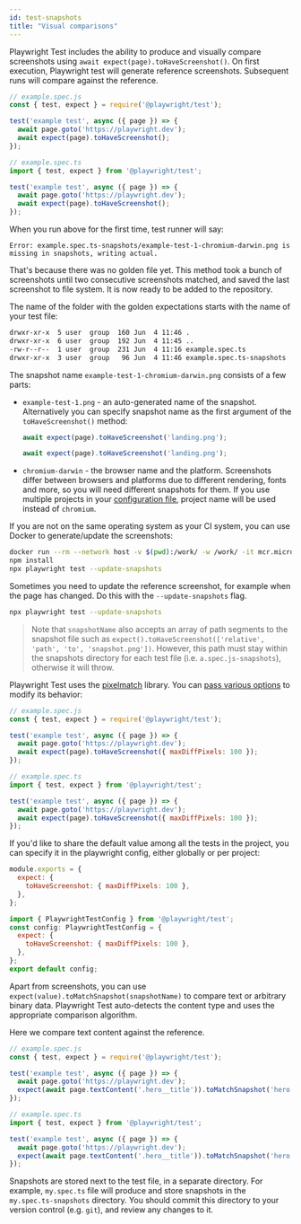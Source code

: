 ```yaml
---
id: test-snapshots
title: "Visual comparisons"
---
```


Playwright Test includes the ability to produce and visually compare screenshots using `await expect(page).toHaveScreenshot()`. On first execution, Playwright test will generate reference screenshots. Subsequent runs will compare against the reference.

```js js-flavor=js
// example.spec.js
const { test, expect } = require('@playwright/test');

test('example test', async ({ page }) => {
  await page.goto('https://playwright.dev');
  await expect(page).toHaveScreenshot();
});
```

```js js-flavor=ts
// example.spec.ts
import { test, expect } from '@playwright/test';

test('example test', async ({ page }) => {
  await page.goto('https://playwright.dev');
  await expect(page).toHaveScreenshot();
});
```

When you run above for the first time, test runner will say:
```
Error: example.spec.ts-snapshots/example-test-1-chromium-darwin.png is missing in snapshots, writing actual.
```

That's because there was no golden file yet. This method took a bunch of screenshots until two consecutive
screenshots matched, and saved the last screenshot to file system. It is now ready to be added to the repository.

The name of the folder with the golden expectations starts with the name of your test file:

```bash
drwxr-xr-x  5 user  group  160 Jun  4 11:46 .
drwxr-xr-x  6 user  group  192 Jun  4 11:45 ..
-rw-r--r--  1 user  group  231 Jun  4 11:16 example.spec.ts
drwxr-xr-x  3 user  group   96 Jun  4 11:46 example.spec.ts-snapshots
```

The snapshot name `example-test-1-chromium-darwin.png` consists of a few parts:
- `example-test-1.png` - an auto-generated name of the snapshot. Alternatively you can specify snapshot name as the first argument of the `toHaveScreenshot()` method:
    ```js js-flavor=js
    await expect(page).toHaveScreenshot('landing.png');
    ```
    ```js js-flavor=ts
    await expect(page).toHaveScreenshot('landing.png');
    ```

- `chromium-darwin` - the browser name and the platform. Screenshots differ between browsers and platforms due to different rendering, fonts and more, so you will need different snapshots for them. If you use multiple projects in your [configuration file](./test-configuration.md), project name will be used instead of `chromium`.

If you are not on the same operating system as your CI system, you can use Docker to generate/update the screenshots:

```bash
docker run --rm --network host -v $(pwd):/work/ -w /work/ -it mcr.microsoft.com/playwright:v1.23.0-focal /bin/bash
npm install
npx playwright test --update-snapshots
```

Sometimes you need to update the reference screenshot, for example when the page has changed. Do this with the  `--update-snapshots` flag.

```bash
npx playwright test --update-snapshots
```

> Note that `snapshotName` also accepts an array of path segments to the snapshot file such as `expect().toHaveScreenshot(['relative', 'path', 'to', 'snapshot.png'])`.
> However, this path must stay within the snapshots directory for each test file (i.e. `a.spec.js-snapshots`), otherwise it will throw.

Playwright Test uses the [pixelmatch](https://github.com/mapbox/pixelmatch) library. You can [pass various options](./test-assertions#expectpageorlocatortomatchsnapshot-options) to modify its behavior:

```js js-flavor=js
// example.spec.js
const { test, expect } = require('@playwright/test');

test('example test', async ({ page }) => {
  await page.goto('https://playwright.dev');
  await expect(page).toHaveScreenshot({ maxDiffPixels: 100 });
});
```

```js js-flavor=ts
// example.spec.ts
import { test, expect } from '@playwright/test';

test('example test', async ({ page }) => {
  await page.goto('https://playwright.dev');
  await expect(page).toHaveScreenshot({ maxDiffPixels: 100 });
});
```

If you'd like to share the default value among all the tests in the project, you can specify it in the playwright config, either globally or per project:

```js js-flavor=js
module.exports = {
  expect: {
    toHaveScreenshot: { maxDiffPixels: 100 },
  },
};
```

```js js-flavor=ts
import { PlaywrightTestConfig } from '@playwright/test';
const config: PlaywrightTestConfig = {
  expect: {
    toHaveScreenshot: { maxDiffPixels: 100 },
  },
};
export default config;
```

Apart from screenshots, you can use `expect(value).toMatchSnapshot(snapshotName)` to compare text or arbitrary binary data. Playwright Test auto-detects the content type and uses the appropriate comparison algorithm.

Here we compare text content against the reference.

```js js-flavor=js
// example.spec.js
const { test, expect } = require('@playwright/test');

test('example test', async ({ page }) => {
  await page.goto('https://playwright.dev');
  expect(await page.textContent('.hero__title')).toMatchSnapshot('hero.txt');
});
```

```js js-flavor=ts
// example.spec.ts
import { test, expect } from '@playwright/test';

test('example test', async ({ page }) => {
  await page.goto('https://playwright.dev');
  expect(await page.textContent('.hero__title')).toMatchSnapshot('hero.txt');
});
```

Snapshots are stored next to the test file, in a separate directory. For example, `my.spec.ts` file will produce and store snapshots in the `my.spec.ts-snapshots` directory. You should commit this directory to your version control (e.g. `git`), and review any changes to it.
